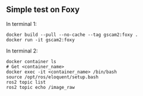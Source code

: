 ## Simple test on Foxy

In terminal 1:
~~~
docker build --pull --no-cache --tag gscam2:foxy .
docker run -it gscam2:foxy
~~~

In terminal 2:
~~~
docker container ls
# Get <container_name>
docker exec -it <container_name> /bin/bash
source /opt/ros/eloquent/setup.bash
ros2 topic list
ros2 topic echo /image_raw
~~~
